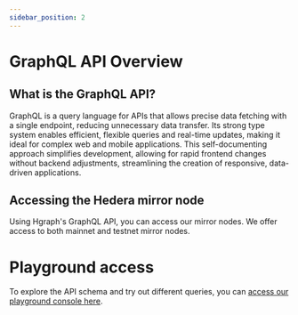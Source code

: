 ```yaml
---
sidebar_position: 2
---
```


# GraphQL API Overview

## What is the GraphQL API?

GraphQL is a query language for APIs that allows precise data fetching with a single endpoint, reducing unnecessary data transfer. Its strong type system enables efficient, flexible queries and real-time updates, making it ideal for complex web and mobile applications. This self-documenting approach simplifies development, allowing for rapid frontend changes without backend adjustments, streamlining the creation of responsive, data-driven applications.

## Accessing the Hedera mirror node

Using Hgraph's GraphQL API, you can access our mirror nodes. We offer access to both mainnet and testnet mirror nodes.

# Playground access

To explore the API schema and try out different queries, you can [access our playground console here](https://console.hgraph.io/).